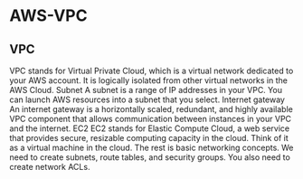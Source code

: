 # AWS-VPC
 <!DOCTYPE html>
 <html>
 <body>
  <h2> VPC </h2>
  VPC stands for Virtual Private Cloud, which is a virtual network dedicated to your AWS account. It is logically isolated from other virtual networks in the AWS Cloud.
 Subnet
A subnet is a range of IP addresses in your VPC. You can launch AWS resources into a subnet that you select.
 Internet gateway
An internet gateway is a horizontally scaled, redundant, and highly available VPC component that allows communication between instances in your VPC and the internet.
  EC2
EC2 stands for Elastic Compute Cloud, a web service that provides secure, resizable computing capacity in the cloud. Think of it as a virtual machine in the cloud.
The rest is basic networking concepts. We need to create subnets, route tables, and security groups. You also need to create network ACLs. 
